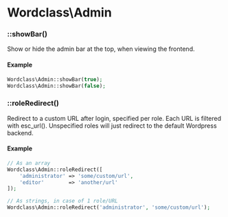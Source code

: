 # Wordclass\Admin

### ::showBar()
Show or hide the admin bar at the top, when viewing the frontend.

#### Example
```php
Wordclass\Admin::showBar(true);
Wordclass\Admin::showBar(false);
```

### ::roleRedirect()
Redirect to a custom URL after login, specified per role. Each URL is filtered with esc_url(). Unspecified roles will just redirect to the default Wordpress backend.

#### Example
```php
// As an array
Wordclass\Admin::roleRedirect([
    'administrator' => 'some/custom/url',
    'editor'        => 'another/url'
]);

// As strings, in case of 1 role/URL
Wordclass\Admin::roleRedirect('administrator', 'some/custom/url');
```
